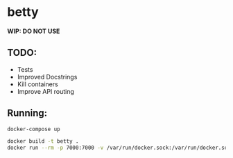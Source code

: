 # betty

**WIP: DO NOT USE**

## TODO: 

* Tests
* Improved Docstrings
* Kill containers
* Improve API routing

## Running:

```bash
docker-compose up
```

```bash
docker build -t betty .
docker run --rm -p 7000:7000 -v /var/run/docker.sock:/var/run/docker.sock betty
```